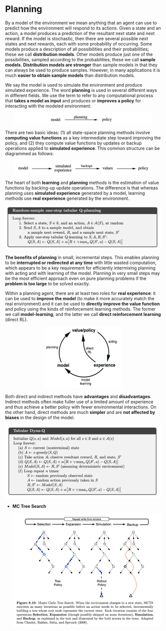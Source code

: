 # **Planning**

By a model of the environment we mean anything that an agent can use to predict how the environment will respond to its actions. Given a state and an action, a model produces a prediction of the resultant next state and next reward. If the model is stochastic, then there are several possible next states and next rewards, each with some probability of occurring. Some models produce a description of all possibilities and their probabilities; these we call **distribution models**. Other models produce just one of the possibilities, sampled according to the probabilities; these we call **sample models**. **Distribution models are stronger** than sample models in that they can always be used to produce samples. However, in many applications it is much **easier to obtain sample models** than distribution models.

We say the model is used to simulate the environment and produce simulated experience. The word **planning** is used in several different ways in different fields. We use the term to refer to any computational process that **takes a model as input** and produces or **improves a policy** for interacting with the modeled environment:

<center><img src="../img/A32.png" width=450px /></center>

There are two basic ideas: (1) all state-space planning methods involve **computing value functions** as a key intermediate step toward improving the policy, and (2) they compute value functions by updates or backup operations applied to **simulated experience**. This common structure can be diagrammed as follows:

<center><img src="../img/A33.png" width=450px /></center>

The heart of both **learning** and **planning** methods is the estimation of value functions by backing-up update operations. The difference is that whereas planning uses **simulated experience** generated by a model, learning methods use **real experience** generated by the environment.

<center><img src="../img/A34.png" width=550px /></center>

**The benefits of planning** in small, incremental steps. This enables planning to be **interrupted or redirected at any time** with little wasted computation, which appears to be a key requirement for efficiently intermixing planning with acting and with learning of the model. Planning in very small steps may be the most efficient approach even on pure planning problems if the **problem is too large** to be solved exactly.

Within a planning agent, there are at least two roles for **real experience**: it can be used to **improve the model** (to make it more accurately match the real environment) and it can be used to **directly improve the value function** and policy using the kinds of reinforcement learning methods. The former we call **model-learning**, and the latter we call **direct reinforcement learning** (direct RL).

<center><img src="../img/A35.png" width=250px /></center>

Both direct and indirect methods have **advantages** and **disadvantages**. Indirect methods often make fuller use of a limited amount of experience and thus achieve a better policy with fewer environmental interactions. On the other hand, direct methods are much **simpler** and are **not affected by biases** in the design of the model.

<center><img src="../img/A36.png" width=550px /></center>

- **MC Tree Search**
    
    <center><img src="../img/A37.png" width=550px /></center>

